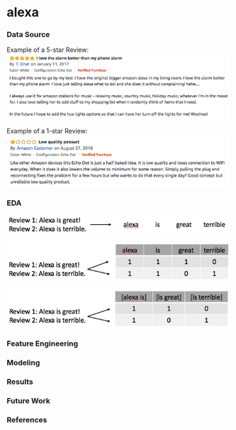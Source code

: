 # alexa

### Data Source

Example of a 5-star Review:
![5_Star_Review](images/5Star_Echo_Review.png)

Example of a 1-star Review:
![1_Star_Review](images/1Star_Echo_Review.png)


### EDA

![vocab_demonstration](images/vocab_demonstration.png)

![vector_demonstration](images/vector_demonstration.png)

![ngram_demonstration](images/ngram_demonstration.png)


### Feature Engineering


### Modeling
### Results
### Future Work
### References
